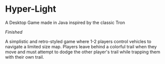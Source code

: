 # Hyper-Light
A Desktop Game made in Java inspired by the classic Tron

*Finished*

A simplistic and retro-styled game where 1-2 players control vehicles to navigate a limited size map.
Players leave behind a colorful trail when they move and must attempt to dodge the other player's trail while trapping them with their own trail.
